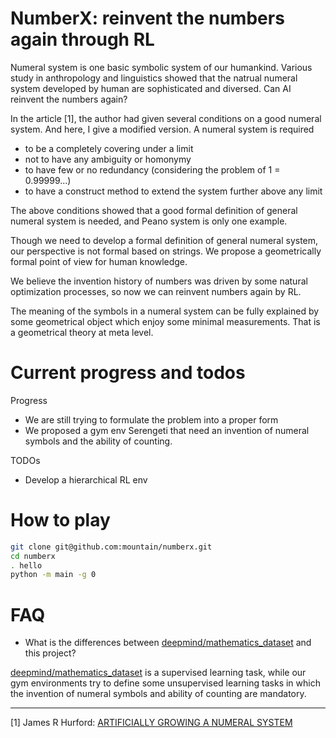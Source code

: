 # NumberX: reinvent the numbers again through RL

Numeral system is one basic symbolic system of our humankind. Various study in anthropology and linguistics showed that
the natrual numeral system developed by human are sophisticated and diversed. Can AI reinvent the numbers again?

In the article [1], the author had given several conditions on a good numeral system.
And here, I give a modified version. A numeral system is required
* to be a completely covering under a limit
* not to have any ambiguity or homonymy
* to have few or no redundancy (considering the problem of 1 = 0.99999...)
* to have a construct method to extend the system further above any limit

The above conditions showed that a good formal definition of general numeral system is needed,
and Peano system is only one example.

Though we need to develop a formal definition of general numeral system, our perspective is not formal based on strings.
We propose a geometrically formal point of view for human knowledge.

We believe the invention history of numbers was driven by some natural optimization processes,
so now we can reinvent numbers again by RL.

The meaning of the symbols in a numeral system can be fully explained by some geometrical object which enjoy some minimal measurements.
That is a geometrical theory at meta level.

Current progress and todos
================
Progress

* We are still trying to formulate the problem into a proper form
* We proposed a gym env Serengeti that need an invention of numeral symbols and the ability of counting.

TODOs

* Develop a hierarchical RL env 

How to play
===========

```bash
git clone git@github.com:mountain/numberx.git
cd numberx
. hello
python -m main -g 0
```

FAQ
====

* What is the differences between [deepmind/mathematics_dataset](https://github.com/deepmind/mathematics_dataset) and this project?

[deepmind/mathematics_dataset](https://github.com/deepmind/mathematics_dataset) is a supervised learning task, 
while our gym environments try to define some unsupervised learning tasks in which the invention of numeral symbols and ability of counting are mandatory.

----

[1] James R Hurford: [ARTIFICIALLY GROWING A NUMERAL SYSTEM](http://www.lel.ed.ac.uk/~jim/grownum.html)







